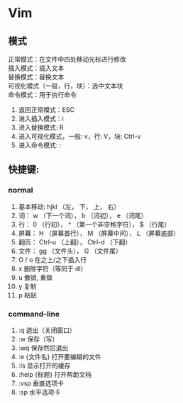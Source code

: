 # Vim

## 模式
正常模式：在文件中四处移动光标进行修改  
插入模式：插入文本   
替换模式：替换文本   
可视化模式（一般，行，块）：选中文本块   
命令模式：用于执行命令
1. 返回正常模式：ESC
2. 进入插入模式：i
3. 进入替换模式: R
4. 进入可视化模式，一般: v，行: V，块: Ctrl-v
5. 进入命令模式: :

## 快捷键:
### normal
1. 基本移动: hjkl （左， 下， 上， 右）
2. 词： w （下一个词）， b （词初）， e （词尾）
3. 行： 0 （行初）， ^ （第一个非空格字符）， $ （行尾）
4. 屏幕： H （屏幕首行）， M （屏幕中间）， L （屏幕底部）
5. 翻页： Ctrl-u （上翻）， Ctrl-d （下翻）
6. 文件： gg （文件头）， G （文件尾）
7. O / o 在之上/之下插入行
8. x 删除字符（等同于 dl） 
9. u 撤销, <C-r> 重做 
10. y 复制
11. p 粘贴

### command-line
1. :q 退出（关闭窗口）
2. :w 保存（写）
3. :wq 保存然后退出
4. :e {文件名} 打开要编辑的文件
5. :ls 显示打开的缓存
6. :help {标题} 打开帮助文档
7. :vsp 垂直选项卡
8. :sp 水平选项卡

 